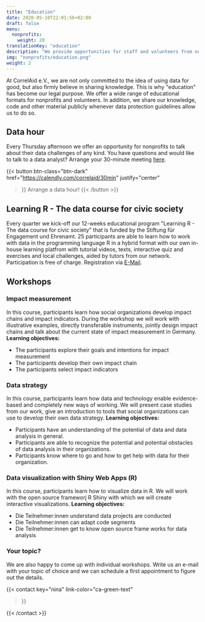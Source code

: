 ```yaml
---
title: "Education"
date: 2020-05-10T22:01:56+02:00
draft: false
menu:
  nonprofits:
    weight: 20
translationKey: "education"
description: "We provide opportunities for staff and volunteers from nonprofit organizations to improve their data skills."
img: "nonprofits/education.png"
weight: 2
---
```



At CorrelAid e.V., we are not only committed to the idea of using data for good, but also firmly believe in sharing knowledge. This is why "education" has become our legal purpose. We offer a wide range of educational formats for nonprofits and volunteers. In addition, we share our knowledge, code and other material publicly whenever data protection guidelines allow us to do so.


## Data hour

Every Thursday afternoon we offer an opportunity for nonprofits to talk about their data challenges of any kind. You have questions and would like to talk to a data analyst? Arrange your 30-minute meeting [here](https://calendly.com/correlaid/30min).

{{< button 
    btn-class="btn-dark"
    href="https://calendly.com/correlaid/30min"
    justify="center"
>}}
Arrange a data hour!
{{< /button >}}

## Learning R - The data course for civic society
Every quarter we kick-off our 12-weeks educational program "Learning R - The data course for civic society" that is funded by the Stiftung für Engagement und Ehrenamt. 25 participants are able to learn how to work with data in the programming language R in a hybrid format with our own in-house learning platfrom with tutorial videos, texts, interactive quiz and exercises and local challenges, aided by tutors from our network. Participation is free of charge. Registration via [E-Mail](nina.h@correlaid.org).

## Workshops
### Impact measurement
In this course, participants learn how social organizations develop impact chains and impact indicators. During the workshop we will work with illustrative examples, directly transferable instruments, jointly design impact chains and talk about the current state of impact measurement in Germany.
**Learning objectives:**
- The participants explore their goals and intentions for impact measurement
- The participants develop their own impact chain
- The participants select impact indicators

### Data strategy
In this course, participants learn how data and technology enable evidence-based and completely new ways of working. We will present case studies from our work, give an introduction to tools that social organizations can use to develop their own data strategy.
**Learning objectives:**
- Participants have an understanding of the potential of data and data analysis in general.
- Participants are able to recognize the potential and potential obstacles of data analysis in their organizations.
- Participants know where to go and how to get help with data for their organization.

### Data visualization with Shiny Web Apps (R)
In this course, participants learn how to visualize data in R. We will work with the open source frameworj R Shiny with which we will create interactive visualizations.
**Learning objectives:**
- Die Teilnehmer:innen understand data projects are conducted
- Die Teilnehmer:innen can adapt code segments
- Die Teilnehmer:innen get to know open source frame works for data analysis

### Your topic?
We are also happy to come up with individual workshops. Write us an e-mail with your topic of choice and we can schedule a first appointment to figure out the details.


{{< contact
    key="nina"
    link-color="ca-green-text"
>}}

{{< /contact >}}
